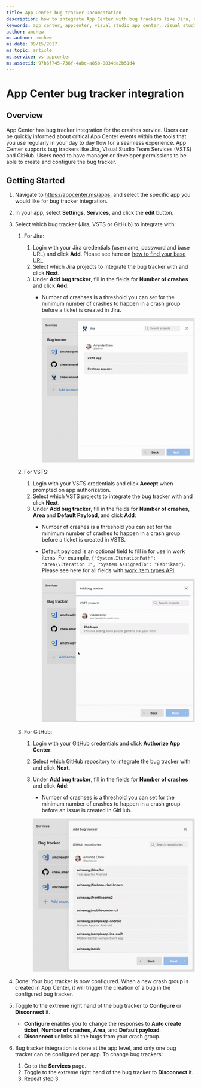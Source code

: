 ```yaml
---
title: App Center bug tracker Documentation
description: how to integrate App Center with bug trackers like Jira, Visual Studio Team Services (VSTS) and GitHub
keywords: app center, appcenter, visual studio app center, visual studio appcenter, bug tracker, bugtracker, documentation, hockeyapp, VSTS, github
author: amchew
ms.author: amchew
ms.date: 09/15/2017
ms.topic: article
ms.service: vs-appcenter
ms.assetid: 97b6f745-736f-4abc-a85b-8834da2b51d4
---
```


# App Center bug tracker integration
## Overview

App Center has bug tracker integration for the crashes service. Users can be quickly informed about critical App Center events within the tools that you use regularly in your day to day flow for a seamless experience. App Center supports bug trackers like Jira, Visual Studio Team Services (VSTS) and GitHub. Users need to have manager or developer permissions to be able to create and configure the bug tracker.

## Getting Started

1. Navigate to https://appcenter.ms/apps, and select the specific app you would like for bug tracker integration.

1. In your app, select **Settings**, **Services**, and click the **edit** button.

1. <a name="step3"/>Select which bug tracker (Jira, VSTS or GitHub) to integrate with:

    1. For Jira:

        1. Login with your Jira credentials (username, password and base URL) and click **Add**. Please see here on [how to find your base URL](https://confluence.atlassian.com/adminjiraserver071/configuring-the-base-url-802593107.html).
        1. Select which Jira projects to integrate the bug tracker with and click **Next**.
        1. Under **Add bug tracker**, fill in the fields for **Number of crashes** and click **Add**:
            - Number of crashses is a threshold you can set for the minimum number of crashes to happen in a crash group before a ticket is created in Jira.

                ![How to add a bug tracker for Jira](media/addBugTrackerJira.gif)
                
    1. For VSTS:

        1. Login with your VSTS credentials and click **Accept** when prompted on app authorization.
        1. Select which VSTS projects to integrate the bug tracker with and click **Next**.
        1. Under **Add bug tracker**, fill in the fields for **Number of crashes**, **Area** and **Default Payload**, and click **Add**:
            - Number of crashes is a threshold you can set for the minimum number of crashes to happen in a crash group before a ticket is created in VSTS.
            - Default payload is an optional field to fill in for use in work items. For example, `{"System.IterationPath": "Area\\Iteration 1", "System.AssignedTo": "Fabrikam"}`. Please see here for all fields with [work item types API](https://docs.microsoft.com/vsts/integrate/#Getaworkitemtype).

                ![How to add a bug tracker for VSTS](media/addBugTrackerVSTS.gif)



    1. For GitHub:

        1. Login with your GitHub credentials and click **Authorize App Center**.
        1. Select which GitHub repository to integrate the bug tracker with and click **Next**.
        1. Under **Add bug tracker**, fill in the fields for **Number of crashes** and click **Add**:
            - Number of crashses is a threshold you can set for the minimum number of crashes to happen in a crash group before an issue is created in GitHub.

            ![How to add a bug tracker for GitHub](media/addBugTrackerGitHub.gif)

1. Done! Your bug tracker is now configured. When a new crash group is created in App Center, it will trigger the creation of a bug in the configured bug tracker.

1. Toggle to the extreme right hand of the bug tracker to **Configure** or **Disconnect** it.

    - **Configure** enables you to change the responses to **Auto create ticket**, **Number of crashes**, **Area**, and **Default payload**.
    - **Disconnect** unlinks all the bugs from your crash group.

1. Bug tracker integration is done at the app level, and only one bug tracker can be configured per app. To change bug trackers:

    1. Go to the **Services** page.
    1. Toggle to the extreme right hand of the bug tracker to **Disconnect** it.
    1. Repeat [step 3](#step3).
